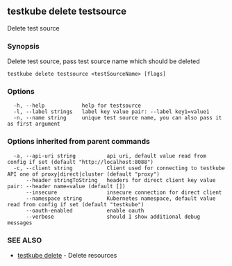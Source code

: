 <head>
  <meta name="docsearch:indexPrefix" content="reference-doc" />
</head>

## testkube delete testsource

Delete test source

### Synopsis

Delete test source, pass test source name which should be deleted

```
testkube delete testsource <testSourceName> [flags]
```

### Options

```
  -h, --help            help for testsource
  -l, --label strings   label key value pair: --label key1=value1
  -n, --name string     unique test source name, you can also pass it as first argument
```

### Options inherited from parent commands

```
  -a, --api-uri string          api uri, default value read from config if set (default "http://localhost:8088")
  -c, --client string           Client used for connecting to testkube API one of proxy|direct|cluster (default "proxy")
      --header stringToString   headers for direct client key value pair: --header name=value (default [])
      --insecure                insecure connection for direct client
      --namespace string        Kubernetes namespace, default value read from config if set (default "testkube")
      --oauth-enabled           enable oauth
      --verbose                 should I show additional debug messages
```

### SEE ALSO

- [testkube delete](testkube_delete.md) - Delete resources
